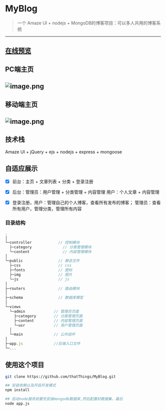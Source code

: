 # MyBlog

> 一个 Amaze UI + nodejs + MongoDB的博客项目：可以多人共用的博客系统
---
[**在线预览**](http://www.nanyuanfly.cn:3666/)
---
**PC端主页**
---
![image.png](https://upload-images.jianshu.io/upload_images/15171164-1bc8924dcc443d06.png?imageMogr2/auto-orient/strip%7CimageView2/2/w/1240)
---
**移动端主页**
---
![image.png](https://upload-images.jianshu.io/upload_images/15171164-cbc6a2fdadd43de6.png?imageMogr2/auto-orient/strip%7CimageView2/2/w/1240)
---



## 技术栈
Amaze UI + jQuery + ejs + nodejs + express + mongoose

## 自适应展示

- [x] 前台：主页 + 文章列表 + 分类 + 登录注册  
- [x] 后台：管理员：用户管理 + 分类管理 + 内容管理   用户：个人文章 + 内容管理
- [x] 登录注册，用户：管理自己的个人博客，查看所有发布的博客； 管理员：查看所有用户，管理分类，管理所有内容



### 目录结构

```js
.
│
└─controller            // 控制模块
  ├─category              // 分类管理模块
  └─content               // 内容管理模块
│
└─public                // 静态文件
  ├─css                 // css
  ├─fonts               // 图标
  ├─img                 // 图片
  └─js                  // js  
│
├─routers               // 路由模块
│
├─schema                // 数据库模型
│
└─views
  └─admin             // 管理员页面
    ├─category        // 分类管理页面
    ├─content         // 内容管理页面
    └─usr             // 用户管理页面
  │
  └─main              // 公共组件
│ 
├─app.js              //后端入口文件
└─...

```

## 使用这个项目

```bash
git clone https://github.com/thatThings/MyBlog.git

## 安装依赖以及开启开发模式
npm install 

## 启动node服务前要先安装mongodb数据库,然后配置好数据集，最后
node app.js

```
